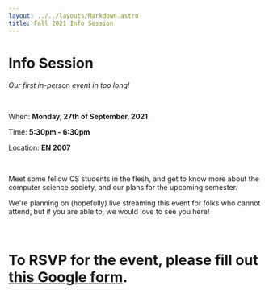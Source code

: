 ```yaml
---
layout: ../../layouts/Markdown.astro
title: Fall 2021 Info Session
---
```

# Info Session

_Our first in-person event in too long!_

<br />

When: **Monday, 27th of September, 2021**

Time: **5:30pm - 6:30pm**

Location: **EN 2007**

<br />

Meet some fellow CS students in the flesh, and get to know more about the computer science society,
and our plans for the upcoming semester.

We're planning on (hopefully) live streaming this event for folks who cannot attend, but if you
are able to, we would love to see you here!

<br />

# To RSVP for the event, please fill out [this Google form](https://forms.gle/zebNXkKshAvjnBDK9).